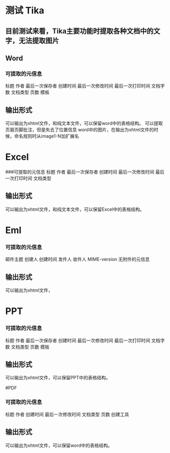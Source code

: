 # 测试 Tika

## 目前测试来看，Tika主要功能时提取各种文档中的文字，无法提取图片

## Word
### 可提取的元信息
标题
作者
最后一次保存者
创建时间
最后一次修改时间
最后一次打印时间
文档字数
文档类型
页数
模板

## 输出形式
可以输出为xhtml文件，和纯文本文件，可以保留word中的表格结构。
可以提取页眉页脚批注，但是失去了位置信息
word中的图片，在输出为xhtml文件的时候，命名规则时从image1-N加扩展名

# Excel
###可提取的元信息
标题
作者
最后一次保存者
创建时间
最后一次修改时间
最后一次打印时间
文档类型

## 输出形式
可以输出为xhtml文件，和纯文本文件，可以保留Excel中的表格结构。

# Eml
### 可提取的元信息
邮件主题
创建人
创建时间
发件人
收件人
MIME-version
无附件的元信息

## 输出形式

可以输出为xhtml文件，



# PPT
### 可提取的元信息
标题
作者
最后一次保存者
创建时间
最后一次修改时间
最后一次打印时间
文档字数
文档类型
页数
模板

## 输出形式
可以输出为xhtml文件，可以保留PPT中的表格结构。

#PDF
### 可提取的元信息
标题
作者
创建时间
最后一次修改时间
文档类型
页数
创建工具

## 输出形式
可以输出为xhtml文件，可以保留word中的表格结构。